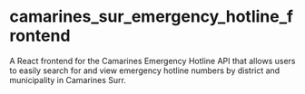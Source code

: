 # camarines_sur_emergency_hotline_frontend
A React frontend for the Camarines Emergency Hotline API that allows users to easily search for and view emergency hotline numbers by district and municipality in Camarines Surr.  
